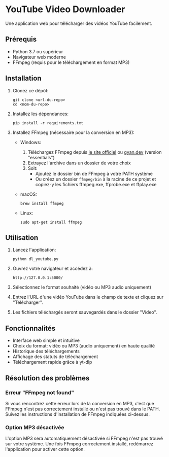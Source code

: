 # YouTube Video Downloader

Une application web pour télécharger des vidéos YouTube facilement.

## Prérequis

- Python 3.7 ou supérieur
- Navigateur web moderne
- FFmpeg (requis pour le téléchargement en format MP3)

## Installation

1. Clonez ce dépôt:
   ```
   git clone <url-du-repo>
   cd <nom-du-repo>
   ```

2. Installez les dépendances:
   ```
   pip install -r requirements.txt
   ```

3. Installez FFmpeg (nécessaire pour la conversion en MP3):
   - Windows:
     1. Téléchargez FFmpeg depuis [le site officiel](https://ffmpeg.org/download.html) ou [gyan.dev](https://www.gyan.dev/ffmpeg/builds/) (version "essentials")
     2. Extrayez l'archive dans un dossier de votre choix
     3. Soit:
        - Ajoutez le dossier bin de FFmpeg à votre PATH système
        - Ou créez un dossier `ffmpeg/bin` à la racine de ce projet et copiez-y les fichiers ffmpeg.exe, ffprobe.exe et ffplay.exe
   
   - macOS:
     ```
     brew install ffmpeg
     ```

   - Linux:
     ```
     sudo apt-get install ffmpeg
     ```

## Utilisation

1. Lancez l'application:
   ```
   python dl_youtube.py
   ```

2. Ouvrez votre navigateur et accédez à:
   ```
   http://127.0.0.1:5000/
   ```

3. Sélectionnez le format souhaité (vidéo ou MP3 audio uniquement)

4. Entrez l'URL d'une vidéo YouTube dans le champ de texte et cliquez sur "Télécharger".

5. Les fichiers téléchargés seront sauvegardés dans le dossier "Video".

## Fonctionnalités

- Interface web simple et intuitive
- Choix du format: vidéo ou MP3 (audio uniquement) en haute qualité
- Historique des téléchargements
- Affichage des statuts de téléchargement
- Téléchargement rapide grâce à yt-dlp

## Résolution des problèmes

### Erreur "FFmpeg not found"
Si vous rencontrez cette erreur lors de la conversion en MP3, c'est que FFmpeg n'est pas correctement installé ou n'est pas trouvé dans le PATH. Suivez les instructions d'installation de FFmpeg indiquées ci-dessus.

### Option MP3 désactivée
L'option MP3 sera automatiquement désactivée si FFmpeg n'est pas trouvé sur votre système. Une fois FFmpeg correctement installé, redémarrez l'application pour activer cette option.